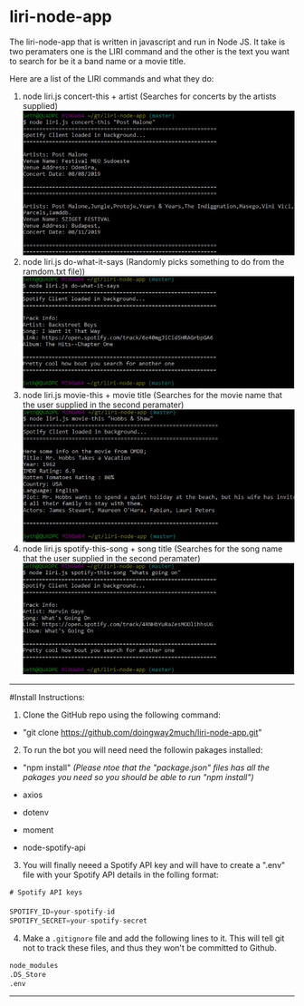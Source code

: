 # liri-node-app


The liri-node-app that is written in javascript and run in Node JS.  It take is two peramaters one is the LIRI command and the other is the text you want to search for be it a band name or a movie title.

Here are a list of the LIRI commands and what they do:

1. node liri.js concert-this + artist  (Searches for concerts by the artists supplied) 
![img1](https://github.com/doingway2much/liri-node-app/blob/master/img/concert-this.JPG?raw=true)
2. node liri.js do-what-it-says  (Randomly picks something to do from the ramdom.txt file))
![img2](https://github.com/doingway2much/liri-node-app/blob/master/img/do-what-it-says.JPG?raw=true)
3. node liri.js movie-this + movie title  (Searches for the movie name that the user supplied in the second peramater)
![img3](https://github.com/doingway2much/liri-node-app/blob/master/img/movie-this.JPG?raw=true)
4. node liri.js spotify-this-song + song title  (Searches for the song name that the user supplied in the second peramater)
![img4](https://github.com/doingway2much/liri-node-app/blob/master/img/spotify-this-song.JPG?raw=true)


***
#Install Instructions:

1. Clone the GitHub repo using the following command:
- "git clone https://github.com/doingway2much/liri-node-app.git"

2. To run the bot you will need need the followin pakages installed:
- "npm install"
*(Please ntoe that the "package.json" files has all the pakages you need so you should be able to run "npm install")*

- axios
- dotenv
- moment
- node-spotify-api

3. You will finally neeed a Spotify API key and will have to create a ".env" file with your Spotify API details in the folling format:

```js
# Spotify API keys

SPOTIFY_ID=your-spotify-id
SPOTIFY_SECRET=your-spotify-secret

```

4. Make a `.gitignore` file and add the following lines to it. This will tell git not to track these files, and thus they won't be committed to Github.

```
node_modules
.DS_Store
.env
```


***


